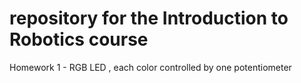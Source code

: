 # repository for the Introduction to Robotics course
Homework 1 - RGB LED , each color controlled by one potentiometer
